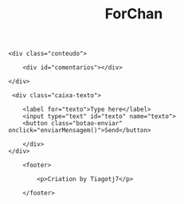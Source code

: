 <!DOCTYPE html>
<html lang="en">
<head>
    <meta charset="UTF-8">
    <meta name="viewport" content="width=S, initial-scale=1.0">
    <title>ForChat</title>
    <link rel="stylesheet" href="forchat2.css">
    <script src="forchat3.js"></script>
</head>
<body>
    <header> <h1>ForChan</h1> </header>
       
<div class="container">

    <div class="conteudo">

        <div id="comentarios"></div>

    </div>

     <div class="caixa-texto">

        <label for="texto">Type here</label>
        <input type="text" id="texto" name="texto">
        <button class="botao-enviar" onclick="enviarMensagem()">Send</button>

        </div>
    </div>

        <footer>

            <p>Criation by Tiagotj7</p>

        </footer>

</body>
</html>
